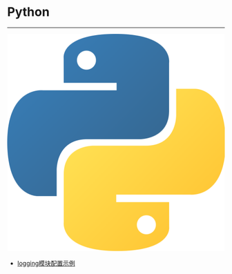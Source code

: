# Python

---

![Python](./images/logo.png ":size=100")

- [logging模块配置示例](/repository/languages/Python/logging模块配置示例.md#logging模块配置示例)